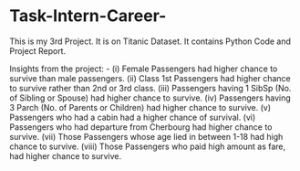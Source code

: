 # Task-Intern-Career-
This is my 3rd Project.
It is on Titanic Dataset. It contains Python Code and Project Report.

Insights from the project: -
(i) Female Passengers had higher chance to survive than male passengers.
(ii) Class 1st Passengers had higher chance to survive rather than 2nd or 3rd class.
(iii) Passengers having 1 SibSp (No. of Sibling or Spouse) had higher chance to 	survive.
(iv) Passengers having 3 Parch (No. of Parents or Children) had higher chance to 	survive.
(v) Passengers who had a cabin had a higher chance of survival.
(vi) Passengers who had departure from Cherbourg had higher chance to survive.
(vii) Those Passengers whose age lied in between 1-18 had high chance to survive.
(viii) Those Passengers who paid high amount as fare, had higher chance to survive.


